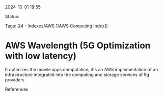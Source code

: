 2024-10-01 18:55

Status:

Tags:
[[4 - Indexes/AWS 1/AWS Computing Index]]

# AWS Wavelength (5G Optimization with low latency)

It optimizes the movile apps computation, it's an AWS implementation of an infrastructure integrated into the computing and storage services of 5g providers.


References 